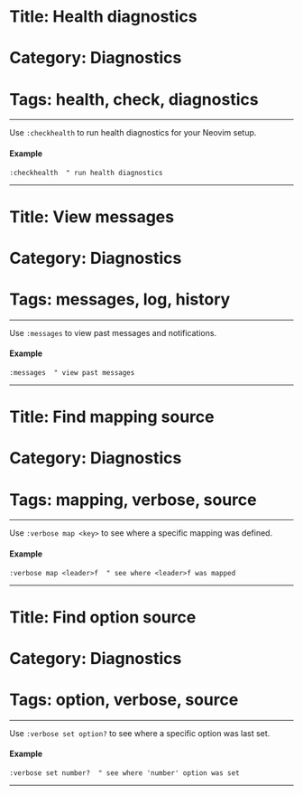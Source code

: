 # Title: Health diagnostics
# Category: Diagnostics
# Tags: health, check, diagnostics
---
Use `:checkhealth` to run health diagnostics for your Neovim setup.

#### Example

```vim
:checkhealth  " run health diagnostics
```
***
# Title: View messages
# Category: Diagnostics
# Tags: messages, log, history
---
Use `:messages` to view past messages and notifications.

#### Example

```vim
:messages  " view past messages
```
***
# Title: Find mapping source
# Category: Diagnostics
# Tags: mapping, verbose, source
---
Use `:verbose map <key>` to see where a specific mapping was defined.

#### Example

```vim
:verbose map <leader>f  " see where <leader>f was mapped
```
***
# Title: Find option source
# Category: Diagnostics
# Tags: option, verbose, source
---
Use `:verbose set option?` to see where a specific option was last set.

#### Example

```vim
:verbose set number?  " see where 'number' option was set
```
***